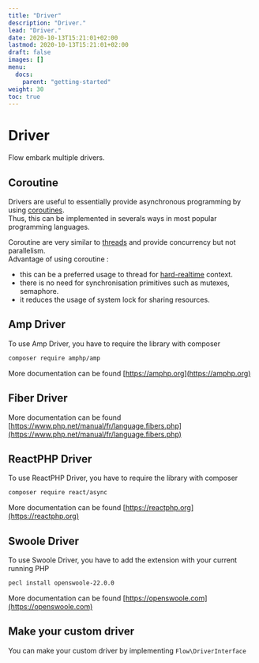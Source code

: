 ```yaml
---
title: "Driver"
description: "Driver."
lead: "Driver."
date: 2020-10-13T15:21:01+02:00
lastmod: 2020-10-13T15:21:01+02:00
draft: false
images: []
menu:
  docs:
    parent: "getting-started"
weight: 30
toc: true
---
```


# Driver

Flow embark multiple drivers.

## Coroutine

Drivers are useful to essentially provide asynchronous programming by using [coroutines](https://en.wikipedia.org/wiki/Coroutine).  
Thus, this can be implemented in severals ways in most popular programming languages.

Coroutine are very similar to [threads](https://en.wikipedia.org/wiki/Thread_(computing)) and provide concurrency but not parallelism.  
Advantage of using coroutine :  
- this can be a preferred usage to thread for [hard-realtime](https://en.wikipedia.org/wiki/Real-time_computing#Hard) context.  
- there is no need for synchronisation primitives such as mutexes, semaphore.  
- it reduces the usage of system lock for sharing resources.  

## Amp Driver

To use Amp Driver, you have to require the library with composer

```bash
composer require amphp/amp
```

More documentation can be found [https://amphp.org](https://amphp.org)

## Fiber Driver

More documentation can be found [https://www.php.net/manual/fr/language.fibers.php](https://www.php.net/manual/fr/language.fibers.php)

## ReactPHP Driver

To use ReactPHP Driver, you have to require the library with composer

```bash
composer require react/async
```

More documentation can be found [https://reactphp.org](https://reactphp.org)

## Swoole Driver

To use Swoole Driver, you have to add the extension with your current running PHP

```bash
pecl install openswoole-22.0.0
```

More documentation can be found [https://openswoole.com](https://openswoole.com)

## Make your custom driver

You can make your custom driver by implementing `Flow\DriverInterface`